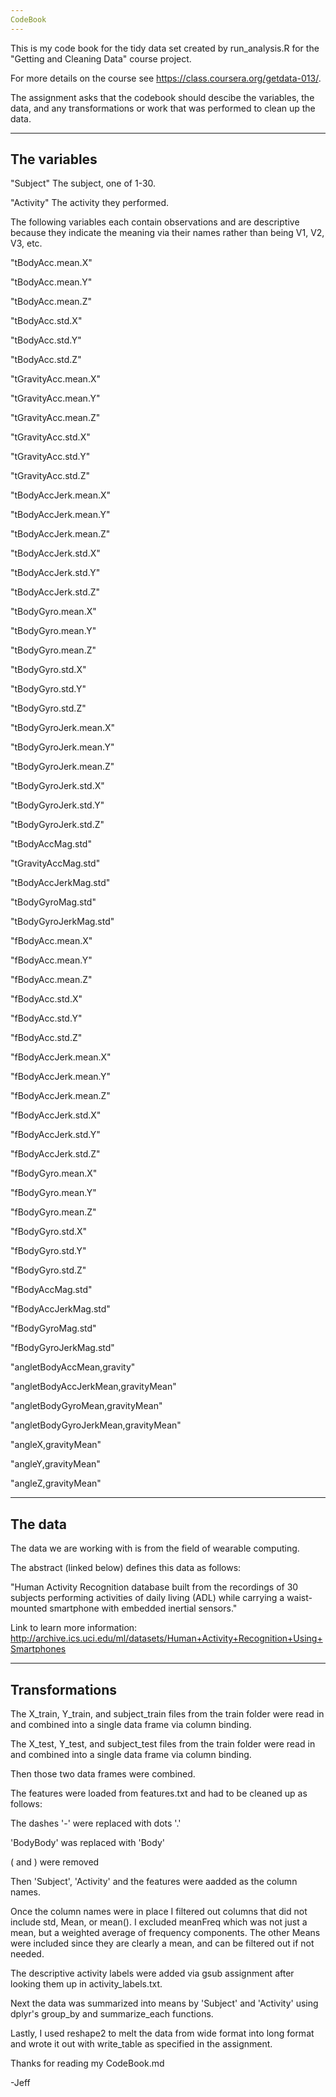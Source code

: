 ```yaml
---
CodeBook
---
```


This is my code book for the tidy data set created by run_analysis.R for the 
"Getting and Cleaning Data" course project. 

For more details on the course see 
<https://class.coursera.org/getdata-013/>.

The assignment asks that the codebook should descibe the variables, the data, 
and any transformations or work that was performed to clean up the data.

---
The variables 
---
"Subject"  The subject, one of 1-30.

"Activity" The activity they performed.

The following variables each contain observations and are descriptive because they indicate the meaning via their names rather than being V1, V2, V3, etc.

"tBodyAcc.mean.X"

"tBodyAcc.mean.Y"

"tBodyAcc.mean.Z"

"tBodyAcc.std.X"

"tBodyAcc.std.Y"

"tBodyAcc.std.Z"

"tGravityAcc.mean.X"

"tGravityAcc.mean.Y"

"tGravityAcc.mean.Z"

"tGravityAcc.std.X"

"tGravityAcc.std.Y"

"tGravityAcc.std.Z"

"tBodyAccJerk.mean.X"

"tBodyAccJerk.mean.Y"

"tBodyAccJerk.mean.Z"

"tBodyAccJerk.std.X"

"tBodyAccJerk.std.Y"

"tBodyAccJerk.std.Z"

"tBodyGyro.mean.X"

"tBodyGyro.mean.Y"

"tBodyGyro.mean.Z"

"tBodyGyro.std.X"

"tBodyGyro.std.Y"

"tBodyGyro.std.Z"

"tBodyGyroJerk.mean.X"

"tBodyGyroJerk.mean.Y"

"tBodyGyroJerk.mean.Z"

"tBodyGyroJerk.std.X"

"tBodyGyroJerk.std.Y"

"tBodyGyroJerk.std.Z"

"tBodyAccMag.std"

"tGravityAccMag.std"

"tBodyAccJerkMag.std"

"tBodyGyroMag.std"

"tBodyGyroJerkMag.std"

"fBodyAcc.mean.X"

"fBodyAcc.mean.Y"

"fBodyAcc.mean.Z"

"fBodyAcc.std.X"

"fBodyAcc.std.Y"

"fBodyAcc.std.Z"

"fBodyAccJerk.mean.X"

"fBodyAccJerk.mean.Y"

"fBodyAccJerk.mean.Z"

"fBodyAccJerk.std.X"

"fBodyAccJerk.std.Y"

"fBodyAccJerk.std.Z"

"fBodyGyro.mean.X"

"fBodyGyro.mean.Y"

"fBodyGyro.mean.Z"

"fBodyGyro.std.X"

"fBodyGyro.std.Y"

"fBodyGyro.std.Z"

"fBodyAccMag.std"

"fBodyAccJerkMag.std"

"fBodyGyroMag.std"

"fBodyGyroJerkMag.std"

"angletBodyAccMean,gravity"

"angletBodyAccJerkMean,gravityMean"

"angletBodyGyroMean,gravityMean"

"angletBodyGyroJerkMean,gravityMean"

"angleX,gravityMean"

"angleY,gravityMean"

"angleZ,gravityMean"


---
The data
---
The data we are working with is from the field of wearable computing.

The abstract (linked below) defines this data as follows:

"Human Activity Recognition database built from the recordings of 30 subjects 
performing activities of daily living (ADL) while carrying a waist-mounted 
smartphone with embedded inertial sensors."

Link to learn more information:
<http://archive.ics.uci.edu/ml/datasets/Human+Activity+Recognition+Using+Smartphones>


---
Transformations
---
The X\_train, Y\_train, and subject\_train files from the train folder were read 
in and combined into a single data frame via column binding.

The X\_test, Y\_test, and subject\_test files from the train folder were read in 
and combined into a single data frame via column binding.

Then those two data frames were combined.

The features were loaded from features.txt and had to be cleaned up as follows:

  The dashes '-' were replaced with dots '.'

  'BodyBody' was replaced with 'Body'

  ( and ) were removed

Then 'Subject', 'Activity' and the features were aadded as the column names.  

Once the column names were in place I filtered out columns that did not include 
std, Mean, or mean().  I excluded meanFreq which was not just a mean, but a
weighted average of frequency components.  The other Means were included since
they are clearly a mean, and can be filtered out if not needed.

The descriptive activity labels were added via gsub assignment after 
looking them up in activity_labels.txt.

Next the data was summarized into means by 'Subject' and 'Activity' using
dplyr's group\_by and summarize\_each functions.

Lastly, I used reshape2 to melt the data from wide format into long format and
wrote it out with write_table as specified in the assignment.

Thanks for reading my CodeBook.md

-Jeff
